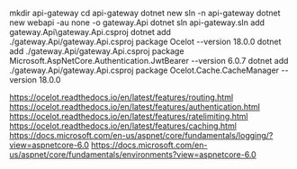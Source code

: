 mkdir api-gateway
cd api-gateway
dotnet new sln -n api-gateway
dotnet new webapi -au none -o gateway.Api
dotnet sln api-gateway.sln add gateway.Api\gateway.Api.csproj
dotnet add ./gateway.Api/gateway.Api.csproj package Ocelot --version 18.0.0
dotnet add ./gateway.Api/gateway.Api.csproj package Microsoft.AspNetCore.Authentication.JwtBearer --version 6.0.7
dotnet add ./gateway.Api/gateway.Api.csproj package Ocelot.Cache.CacheManager --version 18.0.0

https://ocelot.readthedocs.io/en/latest/features/routing.html
https://ocelot.readthedocs.io/en/latest/features/authentication.html
https://ocelot.readthedocs.io/en/latest/features/ratelimiting.html
https://ocelot.readthedocs.io/en/latest/features/caching.html
https://docs.microsoft.com/en-us/aspnet/core/fundamentals/logging/?view=aspnetcore-6.0
https://docs.microsoft.com/en-us/aspnet/core/fundamentals/environments?view=aspnetcore-6.0